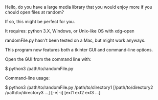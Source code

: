 Hello, do you have a large media library that you would enjoy more if you chould open files at random?

If so, this might be perfect for you.

It requires: python 3.X, Windows, or Unix-like OS with xdg-open
  
randomFile.py hasn't been tested on a Mac, but might work anyways.


This program now features both a tkinter GUI and command-line options.

Open the GUI from the command line with:

  $ python3 /path/to/randomFile.py
 
Command-line usage:

  $ python3 /path/to/randomFile.py /path/to/directory1 [/path/to/directory2 /path/to/directory3 ...] [-e|-i] [ext1 ext2 ext3 ...]

